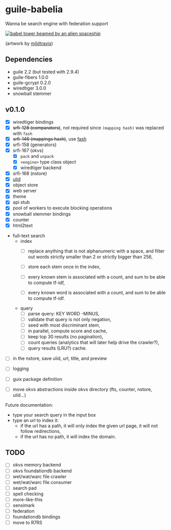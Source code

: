 # guile-babelia

Wanna be search engine with federation support

[![babel tower beamed by an alien spaceship](https://cdn.dribbble.com/users/2441249/screenshots/4890251/babeldrbl.jpg)](https://dribbble.com/shots/4890251-Babel)

(artwork by [mildtravis](https://dribbble.com/mildtravis))

## Dependencies

- guile 2.2 (but tested with 2.9.4)
- guile-fibers 1.0.0
- guile-gcrypt 0.2.0
- wiredtiger 3.0.0
- snowball stemmer

## v0.1.0

- [x] wiredtiger bindings
- [x] ~~srfi-128 (comparators)~~, not required since `(mapping hash)`
      was replaced with `fash`
- [x] ~~srfi-146 (mappings hash)~~, use
      [fash](https://www.wingolog.org/pub/fash.scm)
- [x] srfi-158 (generators)
- [x] srfi-167 (okvs)
  - [x] `pack` and `unpack`
  - [x] `<engine>` type class object
  - [x] wiredtiger backend
- [x] srfi-168 (nstore)
- [x] [ulid](https://github.com/ulid/spec)
- [x] object store
- [x] web server
- [x] theme
- [x] api stub
- [x] pool of workers to execute blocking operations
- [x] snowball stemmer bindings
- [x] counter
- [x] html2text
- full-text search
  - index
    - [ ] replace anything that is not alphanumeric with a space, and
          filter out words strictly smaller than 2 or strictly bigger
          than 256,
    - [ ] store each stem once in the index,

    - [ ] every known stem is associated with a count, and sum to be
          able to compute tf-idf,
    - [ ] every known word is associated with a count, and sum to be
          able to compute tf-idf.
  - query
    - [ ] parse query: KEY WORD -MINUS,
    - [ ] validate that query is not only negation,
    - [ ] seed with most discriminant stem,
    - [ ] in parallel, compute score and cache,
    - [ ] keep top 30 results (no pagination),
    - [ ] count queries (analytics that will later help drive the
          crawler?),
    - [ ] query results (LRU?) cache.
- [ ] in the nstore, save ulid, url, title, and preview

- [ ] logging
- [ ] guix package definition
- [ ] move okvs abstractions inside okvs directory (fts, counter,
      nstore, ulid...)

Future documentation:

- type your search query in the input box
- type an url to index it:
  - if the url has a path, it will only index the given url page, it
    will not follow redirections,
  - if the url has no path, it will index the domain.

## TODO

- [ ] okvs memory backend
- [ ] okvs foundationdb backend
- [ ] wet/wat/warc file crawler
- [ ] wet/wat/warc file consumer
- [ ] search pad
- [ ] spell checking
- [ ] more-like-this
- [ ] sensimark
- [ ] federation
- [ ] foundationdb bindings
- [ ] move to R7RS

